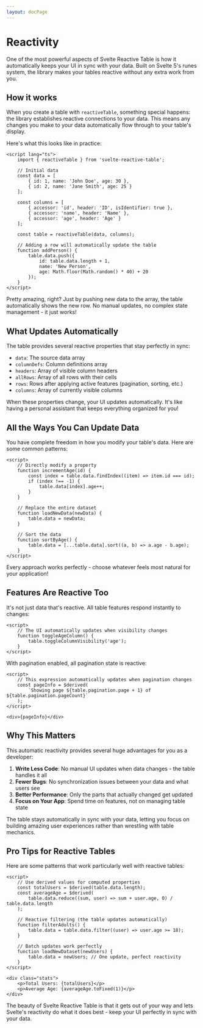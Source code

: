 ```yaml
---
layout: docPage
---
```


<script lang="ts">
	import { reactiveBreadcrumb } from '$shared/lib/breadcrumb.svelte'
	import { BookOpen } from '@lucide/svelte';

	const breadcrumb = reactiveBreadcrumb();
	breadcrumb.setItems([
		{
			icon: BookOpen, 
			href: '/docs/introduction'
		},
		{
			title: 'Core Concepts',
		},
		{
			title: 'Reactivity'
		}
	])
</script>

# Reactivity

One of the most powerful aspects of Svelte Reactive Table is how it automatically keeps your UI in sync with your data. Built on Svelte 5's runes system, the library makes your tables reactive without any extra work from you.

## How it works

When you create a table with `reactiveTable`, something special happens: the library establishes reactive connections to your data. This means any changes you make to your data automatically flow through to your table's display.

Here's what this looks like in practice:

```svelte
<script lang="ts">
	import { reactiveTable } from 'svelte-reactive-table';

	// Initial data
	const data = [
		{ id: 1, name: 'John Doe', age: 30 },
		{ id: 2, name: 'Jane Smith', age: 25 }
	];

	const columns = [
		{ accessor: 'id', header: 'ID', isIdentifier: true },
		{ accessor: 'name', header: 'Name' },
		{ accessor: 'age', header: 'Age' }
	];

	const table = reactiveTable(data, columns);

	// Adding a row will automatically update the table
	function addPerson() {
		table.data.push({
			id: table.data.length + 1,
			name: 'New Person',
			age: Math.floor(Math.random() * 40) + 20
		});
	}
</script>
```

Pretty amazing, right? Just by pushing new data to the array, the table automatically shows the new row. No manual updates, no complex state management - it just works!

## What Updates Automatically

The table provides several reactive properties that stay perfectly in sync:

- `data`: The source data array
- `columnDefs`: Column definitions array
- `headers`: Array of visible column headers
- `allRows`: Array of all rows with their cells
- `rows`: Rows after applying active features (pagination, sorting, etc.)
- `columns`: Array of currently visible columns

When these properties change, your UI updates automatically. It's like having a personal assistant that keeps everything organized for you!

## All the Ways You Can Update Data

You have complete freedom in how you modify your table's data. Here are some common patterns:

```svelte
<script>
	// Directly modify a property
	function incrementAge(id) {
		const index = table.data.findIndex((item) => item.id === id);
		if (index !== -1) {
			table.data[index].age++;
		}
	}

	// Replace the entire dataset
	function loadNewData(newData) {
		table.data = newData;
	}

	// Sort the data
	function sortByAge() {
		table.data = [...table.data].sort((a, b) => a.age - b.age);
	}
</script>
```

Every approach works perfectly - choose whatever feels most natural for your application!

## Features Are Reactive Too

It's not just data that's reactive. All table features respond instantly to changes:

```svelte
<script>
	// The UI automatically updates when visibility changes
	function toggleAgeColumn() {
		table.toggleColumnVisibility('age');
	}
</script>
```

With pagination enabled, all pagination state is reactive:

```svelte
<script>
	// This expression automatically updates when pagination changes
	const pageInfo = $derived(
		`Showing page ${table.pagination.page + 1} of ${table.pagination.pageCount}`
	);
</script>

<div>{pageInfo}</div>
```

## Why This Matters

This automatic reactivity provides several huge advantages for you as a developer:

1. **Write Less Code**: No manual UI updates when data changes - the table handles it all
2. **Fewer Bugs**: No synchronization issues between your data and what users see
3. **Better Performance**: Only the parts that actually changed get updated
4. **Focus on Your App**: Spend time on features, not on managing table state

The table stays automatically in sync with your data, letting you focus on building amazing user experiences rather than wrestling with table mechanics.

## Pro Tips for Reactive Tables

Here are some patterns that work particularly well with reactive tables:

```svelte
<script>
	// Use derived values for computed properties
	const totalUsers = $derived(table.data.length);
	const averageAge = $derived(
		table.data.reduce((sum, user) => sum + user.age, 0) / table.data.length
	);

	// Reactive filtering (the table updates automatically)
	function filterAdults() {
		table.data = table.data.filter((user) => user.age >= 18);
	}

	// Batch updates work perfectly
	function loadNewDataset(newUsers) {
		table.data = newUsers; // One update, perfect reactivity
	}
</script>

<div class="stats">
	<p>Total Users: {totalUsers}</p>
	<p>Average Age: {averageAge.toFixed(1)}</p>
</div>
```

The beauty of Svelte Reactive Table is that it gets out of your way and lets Svelte's reactivity do what it does best - keep your UI perfectly in sync with your data.
